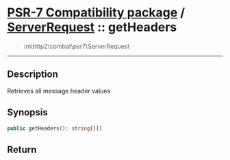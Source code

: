 # [PSR-7 Compatibility package](combat.md) / [ServerRequest](combat-ServerRequest.md) :: getHeaders
 > im\http2\combat\psr7\ServerRequest
____

## Description
Retrieves all message header values

## Synopsis
```php
public getHeaders(): string[][]
```

## Return

